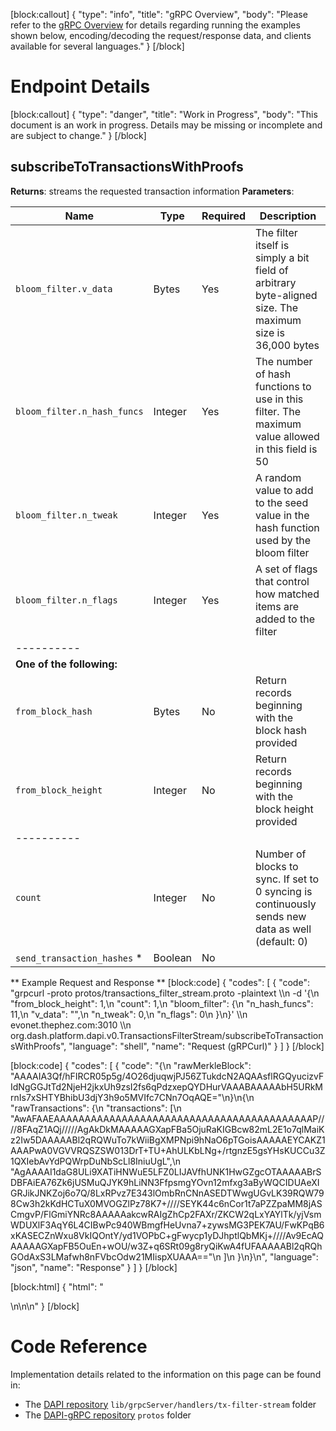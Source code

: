[block:callout]
{
  "type": "info",
  "title": "gRPC Overview",
  "body": "Please refer to the [gRPC Overview](reference-dapi-endpoints-grpc-overview) for details regarding running the examples shown below, encoding/decoding the request/response data, and clients available for several languages."
}
[/block]
# Endpoint Details
[block:callout]
{
  "type": "danger",
  "title": "Work in Progress",
  "body": "This document is an work in progress. Details may be missing or incomplete and are subject to change."
}
[/block]
## subscribeToTransactionsWithProofs

**Returns**: streams the requested transaction information
**Parameters**:

| Name | Type | Required | Description |
| - | - | - | - |
| `bloom_filter.v_data` | Bytes | Yes | The filter itself is simply a bit field of arbitrary byte-aligned size. The maximum size is 36,000 bytes |
| `bloom_filter.n_hash_funcs` | Integer | Yes | The number of hash functions to use in this filter. The maximum value allowed in this field is 50 |
| `bloom_filter.n_tweak` | Integer | Yes | A random value to add to the seed value in the hash function used by the bloom filter |
| `bloom_filter.n_flags` | Integer | Yes | A set of flags that control how matched items are added to the filter |
| ---------- | | | |
| __One of the following:__ | | | |
| `from_block_hash` | Bytes | No | Return records beginning with the block hash provided |
| `from_block_height` | Integer | No | Return records beginning with the block height provided |
| ---------- | | | |
| `count` | Integer | No | Number of blocks to sync. If set to 0 syncing is continuously sends new data as well (default: 0) |
| `send_transaction_hashes` * | Boolean | No |  |

** Example Request and Response **
[block:code]
{
  "codes": [
    {
      "code": "grpcurl -proto protos/transactions_filter_stream.proto -plaintext \\\n  -d '{\n  \"from_block_height\": 1,\n  \"count\": 1,\n  \"bloom_filter\": {\n    \"n_hash_funcs\": 11,\n    \"v_data\": \"\",\n    \"n_tweak\": 0,\n    \"n_flags\": 0\n  }\n}' \\\n  evonet.thephez.com:3010 \\\n  org.dash.platform.dapi.v0.TransactionsFilterStream/subscribeToTransactionsWithProofs",
      "language": "shell",
      "name": "Request (gRPCurl)"
    }
  ]
}
[/block]

[block:code]
{
  "codes": [
    {
      "code": "{\n  \"rawMerkleBlock\": \"AAAAIA3Qf/hFIRCR05p5g/4O26djuqwjPJ56ZTukdcN2AQAAsflRGQyucizvFIdNgGGJtTd2NjeH2jkxUh9zsI2fs6qPdzxepQYDHurVAAABAAAAAbH5URkMrnIs7xSHTYBhibU3djY3h9o5MVIfc7CNn7OqAQE=\"\n}\n{\n  \"rawTransactions\": {\n    \"transactions\": [\n      \"AwAFAAEAAAAAAAAAAAAAAAAAAAAAAAAAAAAAAAAAAAAAAAAAAP////8FAqZ1AQj/////AgAkDkMAAAAAGXapFBa5OjuRaKIGBcw82mL2E1o7qlMaiKz2Iw5DAAAAABl2qRQWuTo7kWiiBgXMPNpi9hNaO6pTGoisAAAAAEYCAKZ1AAAPwA0VGVVRQSZSW013DrT+TU+AhULKbLNg+/rtgnzE5gsYHsKUCCu3Z1QXIebAvYdPQWrpDuNbScLl8IniuUgL\",\n      \"AgAAAAI1daG8ULi9XATiHNWuE5LFZ0LIJAVfhUNK1HwGZgcOTAAAAABrSDBFAiEA76Zk6jUSMuQJYK9hLiNN3FfpsmgYOvn12mfxg3aByWQCIDUAeXIGRJikJNKZoj6o7Q/8LxRPvz7E343lOmbRnCNnASEDTWwgUGvLK39RQW798Cw3h2kKdHCTuX0MVOGZlPz78K7+////SEYK44c6nCor1t7aPZZpaMM8jASCmgvP/FlGmiYNRc8AAAAAakcwRAIgZhCp2FAXr/ZKCW2qLxYAYlTk/yjVsmWDUXlF3AqY6L4CIBwPc940WBmgfHeUvna7+zywsMG3PEK7AU/FwKPqB6xKASECZnWxu8VkIQOntY/yd1VOPbC+gFwycp1yDJhptlQbMKj+////Av9EcAQAAAAAGXapFB5OuEn+wOU/w3Z+q6SRt09g8ryQiKwA4fUFAAAAABl2qRQhGOdAxS3LMafwh8nFVbcOdw21MIispXUAAA==\"\n    ]\n  }\n}\n",
      "language": "json",
      "name": "Response"
    }
  ]
}
[/block]

[block:html]
{
  "html": "<div></div>\n<!--\n\ngrpcurl -proto protos/transactions_filter_stream.proto -plaintext   -d '{\n  \"from_block_height\": 30000,\n  \"count\": 1,\n  \"bloom_filter\": {\n    \"n_hash_funcs\": 11,\n    \"v_data\": \"\",\n    \"n_tweak\": 0,\n    \"n_flags\": 0\n  }\n}'   localhost:2510   org.dash.platform.dapi.v0.TransactionsFilterStream/subscribeToTransactionsWithProofs\n{\n  \"rawTransactions\": {\n    \"transactions\": [\n      \"AwAFAAEAAAAAAAAAAAAAAAAAAAAAAAAAAAAAAAAAAAAAAAAAAP////8FAjB1AQj/////AkAjDkMAAAAAGXapFBa5OjuRaKIGBcw82mL2E1o7qlMaiKxAIw5DAAAAABl2qRQWuTo7kWiiBgXMPNpi9hNaO6pTGoisAAAAAEYCADB1AAAPwA0VGVVRQSZSW013DrT+TU+AhULKbLNg+/rtgnzE5lca9JYY2DC/1hyqelAuIkJqqcby0zIroYyfLzuhjNso\"\n    ]\n  }\n}\n{\n  \"rawMerkleBlock\": \"AAAAIIGiClhX7zPY2s2DmwiDdlbUJSUpzBjclOIWcgggAwAAak7QtEqCigCc1+U3+R6ElSI/vQz4mXzn1bADpwg41MvxNjxeBaADHhuWAAACAAAAAi6VQ1ZA+oFPPtKYv7OuzUfdLqZ+ZwzAwpztIn0osooZAzrYFIkcfvpIDK6Mg9FgxH4eOkjvyMwXj6qwEqZCJPYBAw==\"\n}\n{\n  \"rawTransactions\": {\n    \"transactions\": [\n      \"AwAFAAEAAAAAAAAAAAAAAAAAAAAAAAAAAAAAAAAAAAAAAAAAAP////8FAjF1AQH/////AkAjDkMAAAAAGXapFBa5OjuRaKIGBcw82mL2E1o7qlMaiKxAIw5DAAAAABl2qRQWuTo7kWiiBgXMPNpi9hNaO6pTGoisAAAAAEYCADF1AAAPwA0VGVVRQSZSW013DrT+TU+AhULKbLNg+/rtgnzE5lca9JYY2DC/1hyqelAuIkJqqcby0zIroYyfLzuhjNso\"\n    ]\n  }\n}\n{\n  \"rawMerkleBlock\": \"AAAAIKnRSfNm6oA5kqly1SG3FJ0a/v3hAh9GrFtyApQ+AQAAx/bTc5j8Ctlx0exLl3Xn+GvymqZBllMPdX5f5TuPsFjkNzxepXsDHoBCAAABAAAAAcf203OY/ArZcdHsS5d15/hr8pqmQZZTD3V+X+U7j7BYAQE=\"\n}\n{\n  \"rawTransactions\": {\n    \"transactions\": [\n      \"AwAFAAEAAAAAAAAAAAAAAAAAAAAAAAAAAAAAAAAAAAAAAAAAAP////8FAjJ1AQT/////AkAjDkMAAAAAGXapFBa5OjuRaKIGBcw82mL2E1o7qlMaiKxAIw5DAAAAABl2qRQWuTo7kWiiBgXMPNpi9hNaO6pTGoisAAAAAEYCADJ1AAAPwA0VGVVRQSZSW013DrT+TU+AhULKbLNg+/rtgnzE5lca9JYY2DC/1hyqelAuIkJqqcby0zIroYyfLzuhjNso\"\n    ]\n  }\n}\n\n\n-->\n\n<style></style>"
}
[/block]
# Code Reference
Implementation details related to the information on this page can be found in:
- The [DAPI repository](https://github.com/dashevo/dapi) `lib/grpcServer/handlers/tx-filter-stream` folder
- The [DAPI-gRPC repository](https://github.com/dashevo/dapi-grpc/) `protos` folder